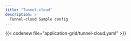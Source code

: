 ```yaml
---
title: "Tunnel-cloud"
description: >
  Tunnel-cloud Sample config
---
```


{{< codenew file="application-grid/tunnel-cloud.yaml" >}}
